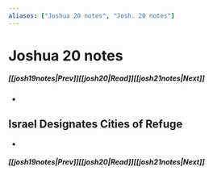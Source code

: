 ```yaml
---
aliases: ["Joshua 20 notes", "Josh. 20 notes"]
---
```

# Joshua 20 notes
##### <span class=arrow-left></span>[[josh19notes|Prev]]<span class=navigation-separator></span>[[josh20|Read]]<span class=navigation-separator></span>[[josh21notes|Next]]<span class=arrow-right></span>
- 
## Israel Designates Cities of Refuge
- 
##### <span class=arrow-left></span>[[josh19notes|Prev]]<span class=navigation-separator></span>[[josh20|Read]]<span class=navigation-separator></span>[[josh21notes|Next]]<span class=arrow-right></span>